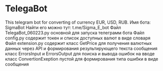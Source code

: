 # TelegaBot
This telegram bot for converting of currency EUR, USD, RUB.
Имя бота: SigmaBot
Найти его можно тут: t.me/Sigma_E_bot
Файл TelegaBot_060223.py основной для запуска телеграмм бота
Файл config.py содержит токен и список доступных валют в виде словаря
Файл extension.py содержит класс GetPrice для получения валютных данных через API и формирования результирующего текста сообщения
                                           класс ErrorsInput и ErrorsOutput для поиска и вывода ошибок на вводе
                                           класс ConvertionExeption пустой для формирования типа ошибки в виде сообщения
